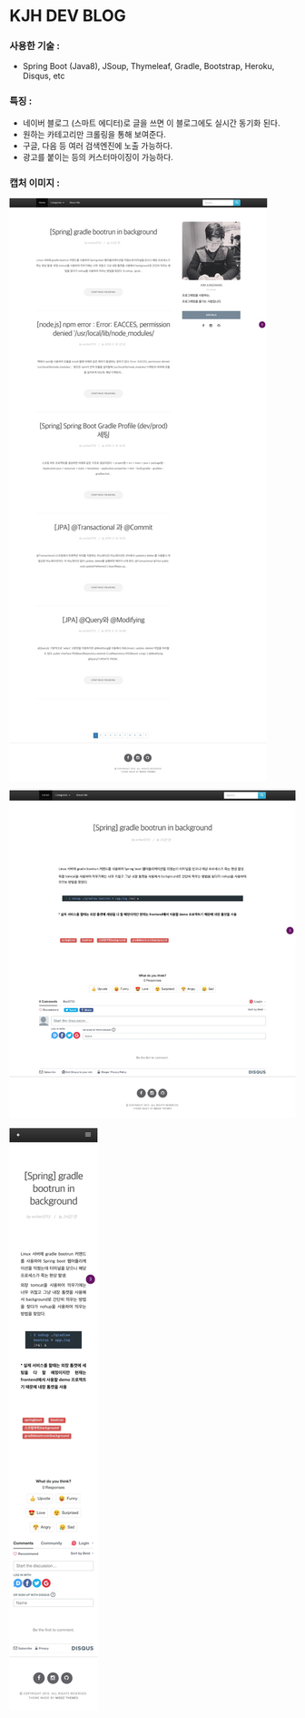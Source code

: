 # KJH DEV BLOG

### 사용한 기술 :

- Spring Boot (Java8), JSoup, Thymeleaf, Gradle, Bootstrap, Heroku, Disqus, etc

### 특징 :

- 네이버 블로그 (스마트 에디터)로 글을 쓰면 이 블로그에도 실시간 동기화 된다.
- 원하는 카테고리만 크롤링을 통해 보여준다.
- 구글, 다음 등 여러 검색엔진에 노출 가능하다.
- 광고를 붙이는 등의 커스터마이징이 가능하다.

### 캡처 이미지 :

![PC Main](src/main/resources/static/images/screenshots/pc_main.jpg)

![PC Detail](src/main/resources/static/images/screenshots/pc_detail.jpg)

![Mobile Detail](src/main/resources/static/images/screenshots/mobile_detail.jpg)
